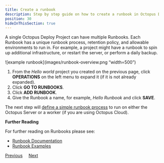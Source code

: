 ```yaml
---
title: Create a runbook
description: Step by step guide on how to create a runbook in Octopus Deploy.
position: 30
hideInThisSection: true
---
```


A single Octopus Deploy Project can have multiple Runbooks.  Each Runbook has a unique runbook process, retention policy, and allowable environments to run in.  For example, a project might have a runbook to spin up additional infrastructure, or restart the server, or perform a daily backup.  

![example runbook](images/runbook-overview.png “width=500”)

1. From the *Hello world* project you created on the previous page, click **OPERATIONS** on the left menu to expand it (if it is not already expanded).
1. Click **GO TO RUNBOOKS**. 
1. Click **ADD RUNBOOK**.
1. Give the Runbook a name, for example, *Hello Runbook* and click **SAVE**.

The next step will [define a simple runbook process](/docs/getting-started/first-runbook-run/define-the-runbook-process.md) to run on either the Octopus Server or a worker (if you are using Octopus Cloud).

**Further Reading**

For further reading on Runbooks please see:

- [Runbook Documentation](/docs/runbooks/index.md)
- [Runbook Examples](/docs/runbooks/runbook-examples/index.md)

<span><a class="btn btn-outline-dark" href="/docs/getting-started/first-runbook-run/create-runbook-projects">Previous</a></span>&nbsp;&nbsp;&nbsp;&nbsp;&nbsp;<span><a class="btn btn-success" href="/docs/getting-started/first-runbook-run/define-the-runbook-process">Next</a></span>